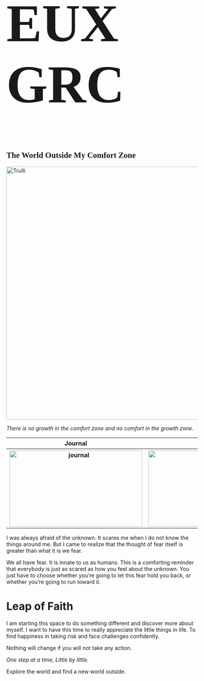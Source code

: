 <html>
<body>
  
<h1 style="font-size:1000%;font-family:Beautiful Heartbeat">EUX GRC</h1>
<h2 style="font-family:Mahoni Free Personal Use;">The World Outside My Comfort Zone</h2> 
</body>
  
  
<img src="https://scontent.fmnl9-1.fna.fbcdn.net/v/t1.0-9/p720x720/83097508_627735004663166_2889125973469429760_o.jpg?_nc_cat=101&_nc_sid=dd9801&_nc_eui2=AeEpYYkk6sN5thIQnaT4Cu6Hop3RM-xiXZOindEz7GJdk2Bg9BskkY4fpStFZLKSzWe3IMv9W-kfyxtGjMxVGghR&_nc_ohc=K5DNAgJjUmQAX8BzH9l&_nc_ht=scontent.fmnl9-1.fna&_nc_tp=6&oh=0884f3fd772dbc72b13ac57ec5c90bb0&oe=5EFF7319" alt="Trulli" width="1000" height="666">

<em>There is no growth in the comfort zone and no comfort in the growth zone.</em>

<table>
  <tr>
    <th>Journal</th>
    <th>Travel</th>
    <th>Expression</th>
  </tr>
  <tr>
    <th><img src="https://scontent.fmnl9-1.fna.fbcdn.net/v/t1.0-0/p180x540/101558702_719492158820783_2642929446586069044_o.jpg?_nc_cat=100&_nc_sid=e007fa&_nc_eui2=AeGNuWRTT1WOOSAPC_iYwBvTMov0bSfJgrgyi_RtJ8mCuGKUjdQ7Wb3MMvF2waJ9ymSXlXVKxCKKmdqN_sm4zfQs&_nc_ohc=sTjNbds2ZJ8AX-Lyt_j&_nc_ht=scontent.fmnl9-1.fna&_nc_tp=6&oh=557c95cf9320ea7f0dc9e8ba8f748962&oe=5F0272AE" alt="journal" width="350" height="200"></th>
    <th><img src="https://scontent.fmnl9-1.fna.fbcdn.net/v/t1.0-0/p180x540/101951320_719492128820786_8269509356822071428_o.jpg?_nc_cat=100&_nc_sid=e007fa&_nc_eui2=AeEr5clS52LmSUZRpD0Xu0LFBTdvJ8_BNnYFN28nz8E2dqNXgT-XYe4msJajEL9uoETJ5ZGgqEoBRrnjE3A374pL&_nc_ohc=Aeths5fSYJwAX8T48EU&_nc_ht=scontent.fmnl9-1.fna&_nc_tp=6&oh=3d5307a02dd0c2fc4559d1523560598a&oe=5F00B883" alt="travel" width="350" height="200"></th>
     <th><img src="https://scontent.fmnl9-1.fna.fbcdn.net/v/t1.0-0/p180x540/102936311_719492152154117_7458794962615906772_o.jpg?_nc_cat=107&_nc_sid=e007fa&_nc_eui2=AeGuRkpISewuTIwvHmLpKdwTLtG9vmY91J8u0b2-Zj3Un6g11FnXIba995WwqrhU1leFDhVsVqBU4utjIFHPLCx6&_nc_ohc=zcRMsHFMvOoAX8XKPNm&_nc_ht=scontent.fmnl9-1.fna&_nc_tp=6&oh=84eecc4fc7ce94bbe44d3535186b0b52&oe=5F03BD10" alt="expression" width="350" height="200"></th>
  </tr>
</table>    
  
<p>I was always afraid of the unknown. It scares me when I do not know the things around me. But I came to realize that the thought of fear itself is greater than what it is we fear.</p>

<p>We all have fear. It is innate to us as humans. This is a comforting reminder that everybody is just as scared as how you feel about the unknown. You just have to choose whether you’re going to let this fear hold you back, or whether you’re going to run toward it.</p>

<h1>Leap of Faith</h1>

<p>I am starting this space to do something different and discover more about myself. I want to have this time to really appreciate the little things in life. To find happiness in taking risk and face challenges confidently.</p> 

<p>Nothing will change if you will not take any action.</p>
<em>One step at a time, Little by little.</em>
<p>Explore the world and find a new world outside.</p>


</html>
